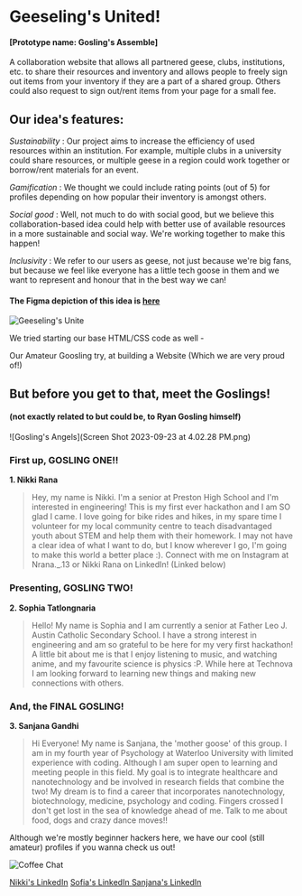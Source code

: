 # Geeseling's United!

#### [Prototype name: Gosling's Assemble]

A collaboration website that allows all partnered geese, clubs, institutions, etc. to share their resources and inventory and allows people to freely sign out items from your inventory if they are a part of a shared group.
Others could also request to sign out/rent items from your page for a small fee. 

## Our idea's features: 

*Sustainability* : Our project aims to increase the efficiency of used resources within an institution. For example, multiple clubs in a university could share resources, or multiple geese in a region could work together or borrow/rent materials for an event.

*Gamification* : We thought we could include rating points (out of 5) for profiles depending on how popular their inventory is amongst others. 

*Social good* : Well, not much to do with social good, but we believe this collaboration-based idea could help with better use of available resources in a more sustainable and social way. We're working together to make this happen! 

*Inclusivity* : We refer to our users as geese, not just because we're big fans, but because we feel like everyone has a little tech goose in them and we want to represent and honour that in the best way we can! 


#### The Figma depiction of this idea is [here ](https://www.figma.com/file/7IJKzjlA2PGzUoIun9Ob7Q/GEESELINGSUNITED?type=design&node-id=3%3A21&mode=design&t=koCKFkDP8d5FCdGL-1)



![Geeseling's Unite](https://github.com/users/kingdom-of-ash/projects/1/assets/134238681/6d9e0e5b-a1f6-4896-b9b4-47d64430cb80)


We tried starting our base HTML/CSS code as well - 

Our Amateur Goosling try, at building a Website (Which we are very proud of!) 

## But before you get to that, **meet the Goslings!** 
#### (not exactly related to but could be, to Ryan Gosling himself) 

![Gosling's Angels](Screen Shot 2023-09-23 at 4.02.28 PM.png)

### First up, GOSLING ONE!! 


**1. Nikki Rana** 
> Hey, my name is Nikki. I'm a senior at Preston High School and I'm interested in engineering! This is my first ever hackathon and I am SO glad I came. I love going for bike rides and hikes, in my spare time I volunteer for my local community centre to teach disadvantaged youth about STEM and help them with their homework. I may not have a clear idea of what I want to do, but I know wherever I go, I'm going to make this world a better place :). Connect with me on Instagram at Nrana._.13 or Nikki Rana on LinkedIn! (Linked below)

### Presenting, GOSLING TWO! 

**2. Sophia Tatlongnaria**
> Hello! My name is Sophia and I am currently a senior at Father Leo J. Austin Catholic Secondary School. I have a strong interest in engineering and am so grateful to be here for my very first hackathon! A little bit about me is that I enjoy listening to music, and watching anime, and my favourite science is physics :P. While here at Technova I am looking forward to learning new things and making new connections with others. 

### And, the FINAL GOSLING! 

**3. Sanjana Gandhi** 
> Hi Everyone! My name is Sanjana, the 'mother goose' of this group. I am in my fourth year of Psychology at Waterloo University with limited experience with coding. Although I am super open to learning and meeting people in this field. My goal is to integrate healthcare and nanotechnology and be involved in research fields that combine the two! My dream is to find a career that incorporates nanotechnology, biotechnology, medicine, psychology and coding. Fingers crossed I don't get lost in the sea of knowledge ahead of me. Talk to me about food, dogs and crazy dance moves!! 


Although we're mostly beginner hackers here, we have our cool (still amateur) profiles if you wanna check us out!



![Coffee Chat](https://github.com/users/kingdom-of-ash/projects/1/assets/134238681/46e9598b-0b12-4e4f-a49f-f4088548ca92)

[Nikki's LinkedIn](https://www.linkedin.com/in/nikki-rana735/) 
[ Sofia's LinkedIn ](https://www.linkedin.com/in/sophia-tatlongmaria-19a801274/)
[ Sanjana's LinkedIn ](https://www.linkedin.com/in/sanjana-gandhi-353643289/)
